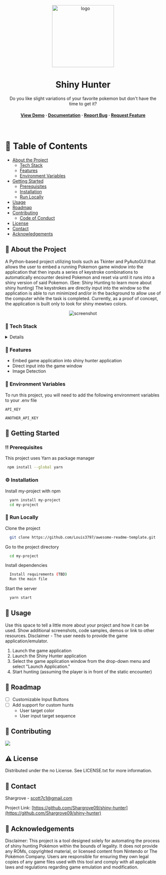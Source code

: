 <!--
Hey, thanks for using the awesome-readme-template template.  
If you have any enhancements, then fork this project and create a pull request 
or just open an issue with the label "enhancement".

Don't forget to give this project a star for additional support ;)
Maybe you can mention me or this repo in the acknowledgements too
-->

<!--
This README is a slimmed down version of the original one.
Removed sections:
- Screenshots
- Running Test
- Deployment
- FAQ
-->

<div align="center">

  <img src="assets/logo.png" alt="logo" width="200" height="auto" />
  <h1>Shiny Hunter</h1>
  
  <p>
    Do you like slight variations of your favorite pokemon but don't have the time to get it?  
  </p>

  
<!-- Badges -->
<!--
<p>
  <a href="https://github.com/Louis3797/awesome-readme-template/graphs/contributors">
    <img src="https://img.shields.io/github/contributors/Louis3797/awesome-readme-template" alt="contributors" />
  </a>
  <a href="">
    <img src="https://img.shields.io/github/last-commit/Louis3797/awesome-readme-template" alt="last update" />
  </a>
  <a href="https://github.com/Louis3797/awesome-readme-template/network/members">
    <img src="https://img.shields.io/github/forks/Louis3797/awesome-readme-template" alt="forks" />
  </a>
  <a href="https://github.com/Louis3797/awesome-readme-template/stargazers">
    <img src="https://img.shields.io/github/stars/Louis3797/awesome-readme-template" alt="stars" />
  </a>
  <a href="https://github.com/Louis3797/awesome-readme-template/issues/">
    <img src="https://img.shields.io/github/issues/Louis3797/awesome-readme-template" alt="open issues" />
  </a>
  <a href="https://github.com/Louis3797/awesome-readme-template/blob/master/LICENSE">
    <img src="https://img.shields.io/github/license/Louis3797/awesome-readme-template.svg" alt="license" />
  </a>
</p>
--->
   
<h4>
    <a href="https://github.com/Louis3797/awesome-readme-template/">View Demo</a>
  <span> · </span>
    <a href="https://github.com/Louis3797/awesome-readme-template">Documentation</a>
  <span> · </span>
    <a href="https://github.com/Louis3797/awesome-readme-template/issues/">Report Bug</a>
  <span> · </span>
    <a href="https://github.com/Louis3797/awesome-readme-template/issues/">Request Feature</a>
  </h4>
</div>

<br />

<!-- Table of Contents -->
# :notebook_with_decorative_cover: Table of Contents

- [About the Project](#star2-about-the-project)
  * [Tech Stack](#space_invader-tech-stack)
  * [Features](#dart-features)
  * [Environment Variables](#key-environment-variables)
- [Getting Started](#toolbox-getting-started)
  * [Prerequisites](#bangbang-prerequisites)
  * [Installation](#gear-installation)
  * [Run Locally](#running-run-locally)
- [Usage](#eyes-usage)
- [Roadmap](#compass-roadmap)
- [Contributing](#wave-contributing)
  * [Code of Conduct](#scroll-code-of-conduct)
- [License](#warning-license)
- [Contact](#handshake-contact)
- [Acknowledgements](#gem-acknowledgements)
  

<!-- About the Project -->
## :star2: About the Project
A Python-based project utilizing tools such as Tkinter and PyAutoGUI that allows the user to embed a running Pokemon game window into the application that then inputs a series of keystroke combinations to automatically encounter desired Pokemon and reset via until it runs into a shiny version of said Pokemon. (See: Shiny Hunting to learn more about shiny hunting) The keystrokes are directly input into the window so the application is able to run minimized and/or in the background to allow use of the computer while the task is completed.
Currently, as a proof of concept, the application is built only to look for shiny mewtwo colors.

<div align="center"> 
  <img src="https://placehold.co/600x400?text=Your+Screenshot+here" alt="screenshot" />
</div>


<!-- TechStack -->
### :space_invader: Tech Stack

<details>
  <ul>
  	<li>Python</li>
	<li>Tkinter</li>
	<li>PyAutoGUI</li>
	<li>PyWin32</li> 
  </ul>
</details>


<!-- Features -->
### :dart: Features
- Embed game application into shiny hunter application 
- Direct input into the game window 
- Image Detection 



<!-- Env Variables -->
### :key: Environment Variables

To run this project, you will need to add the following environment variables to your .env file

`API_KEY`

`ANOTHER_API_KEY`

<!-- Getting Started -->
## 	:toolbox: Getting Started

<!-- Prerequisites -->
### :bangbang: Prerequisites

This project uses Yarn as package manager

```bash
 npm install --global yarn
```

<!-- Installation -->
### :gear: Installation

Install my-project with npm

```bash
  yarn install my-project
  cd my-project
```


<!-- Run Locally -->
### :running: Run Locally

Clone the project

```bash
  git clone https://github.com/Louis3797/awesome-readme-template.git
```

Go to the project directory

```bash
  cd my-project
```

Install dependencies

```bash
  Install requirements (TBD) 
  Run the main file 
```

Start the server

```bash
  yarn start
```


<!-- Usage -->
## :eyes: Usage

Use this space to tell a little more about your project and how it can be used. Show additional screenshots, code samples, demos or link to other resources.
Disclaimer - The user needs to provide the game application/emulator. 
1.  Launch the game application
2.  Launch the Shiny Hunter application 
3.  Select the game application window from the drop-down menu and select "Launch Application."
4.  Start hunting (assuming the player is in front of the static encounter)


<!-- Roadmap -->
## :compass: Roadmap

* [ ] Customizable Input Buttons 
* [ ] Add support for custom hunts 
	- User target color 
	- User input target sequence

<!-- Contributing -->
## :wave: Contributing

<a href="https://github.com/Louis3797/awesome-readme-template/graphs/contributors">
  <img src="https://contrib.rocks/image?repo=Louis3797/awesome-readme-template" />
</a>



<!-- License -->
## :warning: License

Distributed under the no License.  See LICENSE.txt for more information.


<!-- Contact -->
## :handshake: Contact

Shargrove - scott7c1@gmail.com

Project Link: [https://github.com/Shargrove09/shiny-hunter](https://github.com/Shargrove09/shiny-hunter)

<!-- Acknowledgments -->
## :gem: Acknowledgements

Disclaimer: This project is a tool designed solely for automating the process of shiny hunting Pokémon within the bounds of legality. It does not provide any ROMs, copyrighted material, or licensed content from Nintendo or The Pokémon Company. Users are responsible for ensuring they own legal copies of any game files used with this tool and comply with all applicable laws and regulations regarding game emulation and modification.



